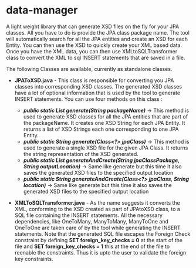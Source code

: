 data-manager
============

A light weight library that can generate XSD files on the fly for your JPA classes. All you have to do is provide the JPA class package name. The tool will automatically search for all the JPA entities and create an XSD for each Entity. You can then use the XSD to quickly create your XML based data. Once you have the XML data, you can then use XMLtoSQLTransformer class to convert the XML to sql INSERT statements that are saved in a file.

The following Classes are available, currently as standalone classes.

* <B>JPAToXSD.java</B> - This class is responsible for converting you JPA classes into corresponding XSD classes. The generated XSD classes have a lot of optional information that is used by the tool to generate INSERT statements. You can use four methods on this class :
  *   <B><i>public static List<String> generate(String packageName)</B></i> -> This method is used to generate XSD classes for all the JPA entities that are part of the packageName. It creates one XSD String for each JPA Entity. It returns a list of XSD Strings each one corresponding to one JPA Entity.
  *   <B><i>public static String generate(Class<?> jpaClass)</B></i> -> This method is used to generate a single XSD file for the given JPA Class. It returns the string representation of the XSD generated.
  *   <B><i>public static List<String> generateAndCreate(String jpaClassPackage, String outputLocation)</B></i> -> Same like generate but this time it also saves the generated XSD files to the specified output location
  *   <B><i>public static String generateAndCreate(Class<?> jpaClass, String location)</B></i> -> Same like generate but this time it also saves the generated XSD files to the specified output location

* <B>XMLToSQLTransformer.java</B> - As the name suggests it converts the XML, conforming to the XSD created as part of JPAtoXSD class, to a SQL file containing the INSERT statements. All the necessary dependencies, like OneToMany, ManyToMany, ManyToOne and OneToOne are taken care of by the tool while generating the INSERT statements. Note that the generated SQL file escapes the Foreign Check constraint by defining <B>SET foreign_key_checks = 0</B> at the start of the file and <B>SET foreign_key_checks = 1</B> this at the end of the file to reenable the constraints. Thus it is upto the user to validate the foreign key constraints.
